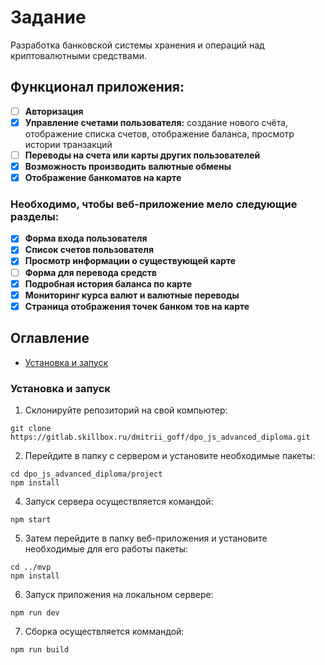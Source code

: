 # Задание

Разработка банковской системы хранения и операций над криптовалютными средствами.

## Функционал приложения:

*   [ ] **Авторизация**
*   [x] **Управление счетами пользователя:** создание нового счёта, отображение списка  счетов, отображение баланса, просмотр истории транзакций
*   [ ] **Переводы на счета или карты других пользователей**
*   [x] **Возможность производить валютные обмены**
*   [x] **Отображение банкоматов на карте**

### Необходимо, чтобы веб-приложение мело следующие разделы:
*   [x] **Форма входа пользователя**
*   [x] **Список счетов пользователя**
*   [x] **Просмотр информации о существующей карте**
*   [ ] **Форма для перевода средств**
*   [x] **Подробная история баланса по карте**
*   [x] **Мониторинг курса валют и валютные переводы**
*   [x] **Страница отображения точек банком тов на карте**

## Оглавление

*   [Установка и запуск](#установка-и-запуск)


### Установка и запуск

1.  Склонируйте репозиторий на свой компьютер:

```shell
git clone https://gitlab.skillbox.ru/dmitrii_goff/dpo_js_advanced_diploma.git
```

2.  Перейдите в папку с сервером и установите необходимые пакеты:
```shell
cd dpo_js_advanced_diploma/project
npm install
```

4.  Запуск сервера осуществляется командой:
```shell
npm start
```

5.  Затем перейдите в папку веб-приложения и установите необходимые для его работы пакеты:
```shell
cd ../mvp
npm install
```
6. Запуск приложения на локальном сервере:
```shell
npm run dev
```
7. Сборка осуществляется коммандой:
```shell
npm run build
```
